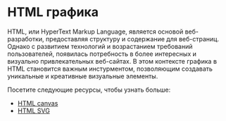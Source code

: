 # HTML графика

HTML, или HyperText Markup Language, является основой веб-разработки, предоставляя структуру и содержание для веб-страниц. Однако с развитием технологий и возрастанием требований пользователей, появилась потребность в более интересных и визуально привлекательных веб-сайтах. В этом контексте графика в HTML становится важным инстурментом, позволяющим создавать уникальные и креативные визуальные элементы.

Посетите следующие ресурсы, чтобы узнать больше:

- [HTML canvas](4.1%20HTML%20Canvas/README.md)
- [HTML SVG](4.2%20HTML%20SVG/README.md)